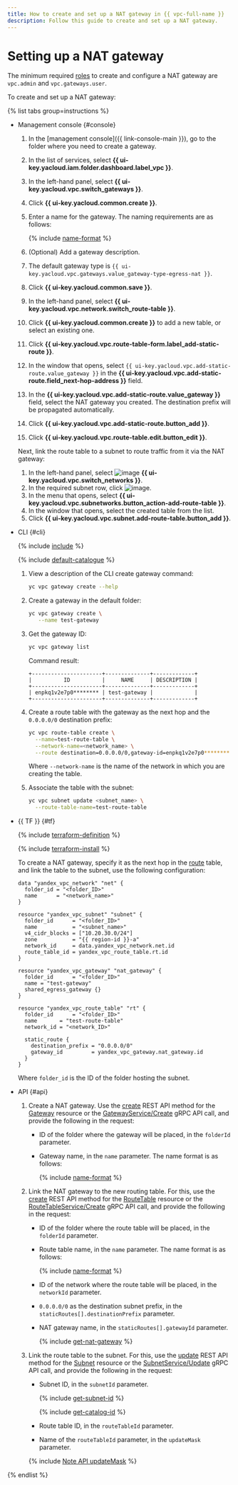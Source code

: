 ```yaml
---
title: How to create and set up a NAT gateway in {{ vpc-full-name }}
description: Follow this guide to create and set up a NAT gateway.
---
```


# Setting up a NAT gateway


The minimum required [roles](../security/#roles-list) to create and configure a NAT gateway are `vpc.admin` and `vpc.gateways.user`.

To create and set up a NAT gateway:

{% list tabs group=instructions %}

- Management console {#console}

   1. In the [management console]({{ link-console-main }}), go to the folder where you need to create a gateway.
   1. In the list of services, select **{{ ui-key.yacloud.iam.folder.dashboard.label_vpc }}**.
   1. In the left-hand panel, select **{{ ui-key.yacloud.vpc.switch_gateways }}**.
   1. Click **{{ ui-key.yacloud.common.create }}**.
   1. Enter a name for the gateway. The naming requirements are as follows:

      {% include [name-format](../../_includes/name-format.md) %}

   1. (Optional) Add a gateway description.
   1. The default gateway type is `{{ ui-key.yacloud.vpc.gateways.value_gateway-type-egress-nat }}`.
   1. Click **{{ ui-key.yacloud.common.save }}**.
   1. In the left-hand panel, select **{{ ui-key.yacloud.vpc.network.switch_route-table }}**.
   1. Click **{{ ui-key.yacloud.common.create }}** to add a new table, or select an existing one.
   1. Click **{{ ui-key.yacloud.vpc.route-table-form.label_add-static-route }}**.
   1. In the window that opens, select `{{ ui-key.yacloud.vpc.add-static-route.value_gateway }}` in the **{{ ui-key.yacloud.vpc.add-static-route.field_next-hop-address }}** field.
   1. In the **{{ ui-key.yacloud.vpc.add-static-route.value_gateway }}** field, select the NAT gateway you created. The destination prefix will be propagated automatically.
   1. Click **{{ ui-key.yacloud.vpc.add-static-route.button_add }}**.
   1. Click **{{ ui-key.yacloud.vpc.route-table.edit.button_edit }}**.

   Next, link the route table to a subnet to route traffic from it via the NAT gateway:

   1. In the left-hand panel, select ![image](../../_assets/console-icons/nodes-right.svg) **{{ ui-key.yacloud.vpc.switch_networks }}**.
   1. In the required subnet row, click ![image](../../_assets/console-icons/ellipsis.svg).
   1. In the menu that opens, select **{{ ui-key.yacloud.vpc.subnetworks.button_action-add-route-table }}**.
   1. In the window that opens, select the created table from the list.
   1. Click **{{ ui-key.yacloud.vpc.subnet.add-route-table.button_add }}**.

- CLI {#cli}

   {% include [include](../../_includes/cli-install.md) %}

   {% include [default-catalogue](../../_includes/default-catalogue.md) %}

   1. View a description of the CLI create gateway command:

      ```bash
      yc vpc gateway create --help
      ```

   1. Create a gateway in the default folder:

      ```bash
      yc vpc gateway create \
         --name test-gateway
      ```
   1. Get the gateway ID:

      ```bash
      yc vpc gateway list
      ```

      Command result:

      ```text
      +----------------------+--------------+-------------+
      |          ID          |     NAME     | DESCRIPTION |
      +----------------------+--------------+-------------+
      | enpkq1v2e7p0******** | test-gateway |             |
      +----------------------+--------------+-------------+
      ```

   1. Create a route table with the gateway as the next hop and the `0.0.0.0/0` destination prefix:

      ```bash
      yc vpc route-table create \
        --name=test-route-table \
        --network-name=<network_name> \
        --route destination=0.0.0.0/0,gateway-id=enpkq1v2e7p0********
      ```

      Where `--network-name` is the name of the network in which you are creating the table.

   1. Associate the table with the subnet:

      ```bash
      yc vpc subnet update <subnet_name> \
        --route-table-name=test-route-table
      ```

- {{ TF }} {#tf}

   {% include [terraform-definition](../../_tutorials/_tutorials_includes/terraform-definition.md) %}

   {% include [terraform-install](../../_includes/terraform-install.md) %}

   To create a NAT gateway, specify it as the next hop in the [route](../concepts/routing.md) table, and link the table to the subnet, use the following configuration:

   ```hcl
   data "yandex_vpc_network" "net" {
     folder_id = "<folder_ID>"
     name      = "<network_name>"
   }

   resource "yandex_vpc_subnet" "subnet" {
     folder_id      = "<folder_ID>"
     name           = "<subnet_name>"
     v4_cidr_blocks = ["10.20.30.0/24"]
     zone           = "{{ region-id }}-a"
     network_id     = data.yandex_vpc_network.net.id
     route_table_id = yandex_vpc_route_table.rt.id
   }

   resource "yandex_vpc_gateway" "nat_gateway" {
     folder_id      = "<folder_ID>"
     name = "test-gateway"
     shared_egress_gateway {}
   }

   resource "yandex_vpc_route_table" "rt" {
     folder_id      = "<folder_ID>"
     name       = "test-route-table"
     network_id = "<network_ID>"

     static_route {
       destination_prefix = "0.0.0.0/0"
       gateway_id         = yandex_vpc_gateway.nat_gateway.id
     }
   }
   ```

   Where `folder_id` is the ID of the folder hosting the subnet.

- API {#api}

   1. Create a NAT gateway. Use the [create](../api-ref/Gateway/create.md) REST API method for the [Gateway](../api-ref/Gateway/index.md) resource or the [GatewayService/Create](../api-ref/grpc/gateway_service.md#Create) gRPC API call, and provide the following in the request:

      * ID of the folder where the gateway will be placed, in the `folderId` parameter.
      * Gateway name, in the `name` parameter. The name format is as follows:

         {% include [name-format](../../_includes/name-format.md) %}

   1. Link the NAT gateway to the new routing table. For this, use the [create](../api-ref/RouteTable/create.md) REST API method for the [RouteTable](../api-ref/RouteTable/index.md) resource or the [RouteTableService/Create](../api-ref/grpc/route_table_service.md#Create) gRPC API call, and provide the following in the request:

      * ID of the folder where the route table will be placed, in the `folderId` parameter.
      * Route table name, in the `name` parameter. The name format is as follows:

         {% include [name-format](../../_includes/name-format.md) %}
      * ID of the network where the route table will be placed, in the `networkId` parameter.
      * `0.0.0.0/0` as the destination subnet prefix, in the `staticRoutes[].destinationPrefix` parameter.
      * NAT gateway name, in the `staticRoutes[].gatewayId` parameter.

         {% include [get-nat-gateway](../../_includes/vpc/get-nat-gateway.md) %}

   1. Link the route table to the subnet. For this, use the [update](../api-ref/Subnet/update.md) REST API method for the [Subnet](../api-ref/Subnet/index.md) resource or the [SubnetService/Update](../api-ref/grpc/subnet_service.md#Update) gRPC API call, and provide the following in the request:

      * Subnet ID, in the `subnetId` parameter.

         {% include [get-subnet-id](../../_includes/vpc/get-subnet-id.md) %}

         {% include [get-catalog-id](../../_includes/get-catalog-id.md) %}

      * Route table ID, in the `routeTableId` parameter.
      * Name of the `routeTableId` parameter, in the `updateMask` parameter.

      {% include [Note API updateMask](../../_includes/note-api-updatemask.md) %}

{% endlist %}
